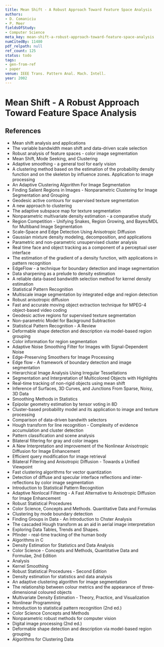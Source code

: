 ```yaml
---
title: Mean Shift - A Robust Approach Toward Feature Space Analysis
authors:
- D. Comaniciu
- P. Meer
fieldsOfStudy:
- Computer Science
meta_key: mean-shift-a-robust-approach-toward-feature-space-analysis
numCitedBy: 11480
pdf_relpath: null
ref_count: 125
status: todo
tags:
- gen-from-ref
- paper
venue: IEEE Trans. Pattern Anal. Mach. Intell.
year: 2002
---
```


# Mean Shift - A Robust Approach Toward Feature Space Analysis

## References

- Mean shift analysis and applications
- The variable bandwidth mean shift and data-driven scale selection
- Robust analysis of feature spaces - color image segmentation
- Mean Shift, Mode Seeking, and Clustering
- Adaptive smoothing - a general tool for early vision
- A clustering method based on the estimation of the probability density function and on the skeleton by influence zones. Application to image processing
- An Adaptive Clustering Algorithm For Image Segmentation
- Finding Salient Regions in Images - Nonparametric Clustering for Image Segmentation and Grouping
- Geodesic active contours for supervised texture segmentation
- A new approach to clustering
- The adaptive subspace map for texture segmentation
- Nonparametric multivariate density estimation - a comparative study
- Region Competition - Unifying Snakes, Region Growing, and Bayes/MDL for Multiband Image Segmentation
- Scale-Space and Edge Detection Using Anisotropic Diffusion
- Gaussian mixture density modeling, decomposition, and applications
- Parametric and non-parametric unsupervised cluster analysis
- Real time face and object tracking as a component of a perceptual user interface
- The estimation of the gradient of a density function, with applications in pattern recognition
- EdgeFlow - a technique for boundary detection and image segmentation
- Data sharpening as a prelude to density estimation
- A reliable data-based bandwidth selection method for kernel density estimation
- Statistical Pattern Recognition
- Multiscale image segmentation by integrated edge and region detection
- Robust anisotropic diffusion
- Fast and accurate moving object extraction technique for MPEG-4 object-based video coding
- Geodesic active regions for supervised texture segmentation
- Non-parametric Model for Background Subtraction
- Statistical Pattern Recognition - A Review
- Deformable shape detection and description via model-based region grouping
- Color information for region segmentation
- Adaptive Noise Smoothing Filter for Images with Signal-Dependent Noise
- Edge-Preserving Smoothers for Image Processing
- Edge flow - A framework of boundary detection and image segmentation
- Hierarchical Image Analysis Using Irregular Tessellations
- Segmentation and Interpretation of Multicolored Objects with Highlights
- Real-time tracking of non-rigid objects using mean shift
- Inference of Surfaces, 3D Curves, and Junctions From Sparse, Noisy, 3D Data
- Smoothing Methods in Statistics
- Epipolar geometry estimation by tensor voting in 8D
- Cluster-based probability model and its application to image and texture processing
- Comparison of data-driven bandwith selectors
- Hough transform for line recognition - Complexity of evidence accumulation and cluster detection
- Pattern classification and scene analysis
- Bilateral filtering for gray and color images
- A New Interpretation and improvement of the Nonlinear Anisotropic Diffusion for Image Enhancement
- Efficient query modification for image retrieval
- Bilateral Filtering and Anisotropic Diffusion - Towards a Unified Viewpoint
- Fast clustering algorithms for vector quantization
- Detection of diffuse and specular interface reflections and inter-reflections by color image segmentation
- Introduction to Statistical Pattern Recognition
- Adaptive Nonlocal Filtering - A Fast Alternative to Anisotropic Diffusion for Image Enhancement
- Robust Statistical Procedures
- Color Science, Concepts and Methods. Quantitative Data and Formulas
- Clustering by mode boundary detection
- Finding Groups in Data - An Introduction to Chster Analysis
- The cascaded Hough transform as an aid in aerial image interpretation
- Exploring Data Tables, Trends and Shapes.
- Pfinder - real-time tracking of the human body
- Algorithms in C
- Density Estimation for Statistics and Data Analysis
- Color Science - Concepts and Methods, Quantitative Data and Formulae, 2nd Edition
- Analysis
- Kernel Smoothing
- Robust Statistical Procedures - Second Edition
- Density estimation for statistics and data analysis
- An adaptive clustering algorithm for image segmentation
- The relationship between colour metrics and the appearance of three‐dimensional coloured objects
- Multivariate Density Estimation - Theory, Practice, and Visualization
- Nonlinear Programming
- Introduction to statistical pattern recognition (2nd ed.)
- Color Science Concepts and Methods
- Nonparametric robust methods for computer vision
- Digital image processing (2nd ed.)
- Deformable shape detection and description via model-based region grouping
- Algorithms for Clustering Data
